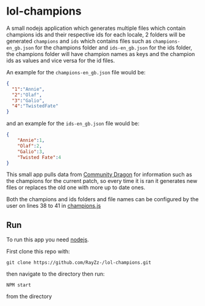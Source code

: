 # lol-champions

A small nodejs application which generates multiple files which contain champions ids and their respective ids for each locale,
2 folders will be generated `champions` and `ids` which contains files such as `champions-en_gb.json` for the champions folder
and `ids-en_gb.json` for the ids folder, the champions folder will have champion names as keys and the champion ids as values and vice versa for the id files.


An example for the `champions-en_gb.json` file would be:

```json
{
  "1":"Annie",
  "2":"Olaf",
  "3":"Galio",
  "4":"TwistedFate"
}
```
and an example for the `ids-en_gb.json` file would be:

```json
{
    "Annie":1,
    "Olaf":2,
    "Galio":3,
    "Twisted Fate":4
}
```

This small app pulls data from [Community Dragon](https://www.communitydragon.org/) for information such as the champions for the current patch, so every time it is ran it generates new files or replaces the old one with more up to date ones.

Both the champions and ids folders and file names can be configured by the user on lines 38 to 41 in [champions.js](./src/champions.js)

## Run

To run this app you need [nodejs](https://nodejs.org/en/).

First clone this repo with: 

```git
git clone https://github.com/RayZz-/lol-champions.git
```
then navigate to the directory then run:
```shell script
NPM start
```
from the directory